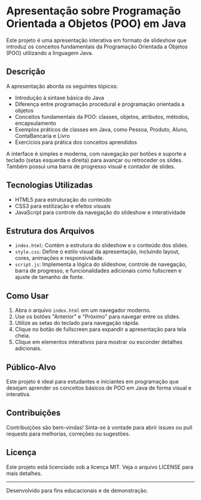 # Apresentação sobre Programação Orientada a Objetos (POO) em Java

Este projeto é uma apresentação interativa em formato de slideshow que introduz os conceitos fundamentais da Programação Orientada a Objetos (POO) utilizando a linguagem Java.

## Descrição

A apresentação aborda os seguintes tópicos:

- Introdução à sintaxe básica do Java
- Diferença entre programação procedural e programação orientada a objetos
- Conceitos fundamentais da POO: classes, objetos, atributos, métodos, encapsulamento
- Exemplos práticos de classes em Java, como Pessoa, Produto, Aluno, ContaBancaria e Livro
- Exercícios para prática dos conceitos aprendidos

A interface é simples e moderna, com navegação por botões e suporte a teclado (setas esquerda e direita) para avançar ou retroceder os slides. Também possui uma barra de progresso visual e contador de slides.

## Tecnologias Utilizadas

- HTML5 para estruturação do conteúdo
- CSS3 para estilização e efeitos visuais
- JavaScript para controle da navegação do slideshow e interatividade

## Estrutura dos Arquivos

- `index.html`: Contém a estrutura do slideshow e o conteúdo dos slides.
- `style.css`: Define o estilo visual da apresentação, incluindo layout, cores, animações e responsividade.
- `script.js`: Implementa a lógica do slideshow, controle de navegação, barra de progresso, e funcionalidades adicionais como fullscreen e ajuste de tamanho de fonte.

## Como Usar

1. Abra o arquivo `index.html` em um navegador moderno.
2. Use os botões "Anterior" e "Próximo" para navegar entre os slides.
3. Utilize as setas do teclado para navegação rápida.
4. Clique no botão de fullscreen para expandir a apresentação para tela cheia.
5. Clique em elementos interativos para mostrar ou esconder detalhes adicionais.

## Público-Alvo

Este projeto é ideal para estudantes e iniciantes em programação que desejam aprender os conceitos básicos de POO em Java de forma visual e interativa.

## Contribuições

Contribuições são bem-vindas! Sinta-se à vontade para abrir issues ou pull requests para melhorias, correções ou sugestões.

## Licença

Este projeto está licenciado sob a licença MIT. Veja o arquivo LICENSE para mais detalhes.

---

Desenvolvido para fins educacionais e de demonstração.